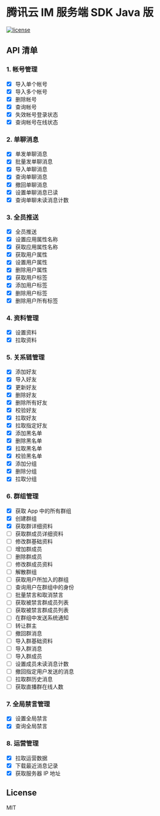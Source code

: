 # 腾讯云 IM 服务端 SDK Java 版

[![license](https://img.shields.io/static/v1?label=license&message=MIT&color=42b883)](./LICENSE)

## API 清单

### 1. 帐号管理

- [x] 导入单个帐号
- [x] 导入多个帐号
- [x] 删除帐号
- [x] 查询帐号
- [x] 失效帐号登录状态
- [x] 查询帐号在线状态

### 2. 单聊消息

- [x] 单发单聊消息
- [x] 批量发单聊消息
- [x] 导入单聊消息
- [x] 查询单聊消息
- [x] 撤回单聊消息
- [x] 设置单聊消息已读
- [x] 查询单聊未读消息计数

### 3. 全员推送

- [x] 全员推送
- [x] 设置应用属性名称
- [x] 获取应用属性名称
- [x] 获取用户属性
- [x] 设置用户属性
- [x] 删除用户属性
- [x] 获取用户标签
- [x] 添加用户标签
- [x] 删除用户标签
- [x] 删除用户所有标签

### 4. 资料管理

- [x] 设置资料
- [x] 拉取资料

### 5. 关系链管理

- [x] 添加好友
- [x] 导入好友
- [x] 更新好友
- [x] 删除好友
- [x] 删除所有好友
- [x] 校验好友
- [x] 拉取好友
- [x] 拉取指定好友
- [x] 添加黑名单
- [x] 删除黑名单
- [x] 拉取黑名单
- [x] 校验黑名单
- [x] 添加分组
- [x] 删除分组
- [x] 拉取分组

### 6. 群组管理

- [x] 获取 App 中的所有群组
- [x] 创建群组
- [x] 获取群详细资料
- [ ] 获取群成员详细资料
- [ ] 修改群基础资料
- [ ] 增加群成员
- [ ] 删除群成员
- [ ] 修改群成员资料
- [ ] 解散群组
- [ ] 获取用户所加入的群组
- [ ] 查询用户在群组中的身份
- [ ] 批量禁言和取消禁言
- [ ] 获取被禁言群成员列表
- [ ] 获取被禁言群成员列表
- [ ] 在群组中发送系统通知
- [ ] 转让群主
- [ ] 撤回群消息
- [ ] 导入群基础资料
- [ ] 导入群消息
- [ ] 导入群成员
- [ ] 设置成员未读消息计数
- [ ] 撤回指定用户发送的消息
- [ ] 拉取群历史消息
- [ ] 获取直播群在线人数

### 7. 全局禁言管理

- [x] 设置全局禁言
- [x] 查询全局禁言

### 8. 运营管理

- [x] 拉取运营数据
- [x] 下载最近消息记录
- [x] 获取服务器 IP 地址

## License

MIT
